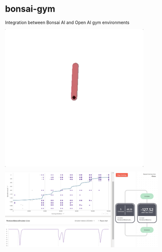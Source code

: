 # bonsai-gym
Integration between Bonsai AI and Open AI gym environments

![Alt Text](assets/pendulum.gif)

![Alt Text](assets/pendulum_bonsai_training.jpg)

